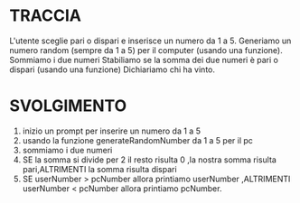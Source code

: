 # TRACCIA
L'utente sceglie pari o dispari e inserisce un numero da 1 a 5.
Generiamo un numero random (sempre da 1 a 5) per il computer (usando una funzione).
Sommiamo i due numeri
Stabiliamo se la somma dei due numeri è pari o dispari (usando una funzione)
Dichiariamo chi ha vinto.

# SVOLGIMENTO
1. inizio un prompt per inserire un numero da 1 a 5
2. usando la funzione generateRandomNumber da 1 a 5 per il pc
3. sommiamo i due numeri
4. SE la somma si divide per 2 il resto risulta 0 ,la nostra somma risulta pari,ALTRIMENTI la somma risulta dispari
5. SE userNumber > pcNumber allora printiamo userNumber ,ALTRIMENTI userNumber < pcNumber allora printiamo pcNumber.

